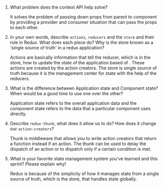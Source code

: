 1. What problem does the context API help solve?

    It solves the problem of passing down props from parent to component by providing a provider and consumer situation that can pass the props to each other.

1. In your own words, describe `actions`, `reducers` and the `store` and their role in Redux. What does each piece do? Why is the store known as a 'single source of truth' in a redux application?

    Actions are basically information that tell the reducer, which is in the store, how to update the state of the application based of . These actions are created by the action creators. The store is single source of truth because it is the management center for state with the help of the reducers.
1. What is the difference between Application state and Component state? When would be a good time to use one over the other?

    Application state refers to the overall application data and the component state refers to the data that a particular component uses directly.  

1. Describe `redux-thunk`, what does it allow us to do? How does it change our `action-creators`?

    Thunk is middleware that allows you to write action creators that return a function instead if an action. The thunk can be used to delay the dispatch of an action or to dispatch only if a certain condition is met.

1. What is your favorite state management system you've learned and this sprint? Please explain why!

    Redux is because of the simplicity of how it manages state from a single source of truth, which is the store, that handles state globally.
